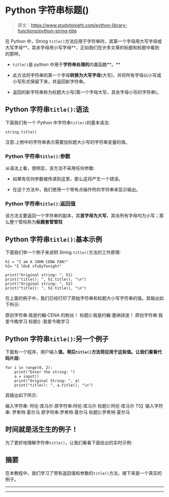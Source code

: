 # Python 字符串标题()

> 原文：<https://www.studytonight.com/python-library-functions/python-string-title>

在 Python 中，String `title()`方法应用于字符串时，其第一个字母用大写字母或大写字母**，其余字母用小写字母**，正如我们在许多文章的标题和标题中看到的那样。

*   `title()`是 python 中用于**字符串处理的**内置函数**。**

*   此方法将字符串的第一个字母**转换为大写字母**(大写)，并将所有字母以小写或小写形式保留下来，并返回新字符串。

*   返回的新字符串称为标题大小写(第一个字母大写，其余字母小写的字符串)。

## Python 字符串`title()`:语法

下面我们有一个 Python 中字符串`title()`的基本语法:

```
string.title()
```

注意:上例中的字符串表示需要加标题大小写的字符串变量的值。

### Python 字符串`title()`:参数

从语法上看，很明显，该方法不采用任何参数:

*   如果有任何参数被传递到这里，那么这将产生一个错误。

*   在这个方法中，我们使用一个带有点操作符的字符串来显示输出。

### Python 字符串`title()`:返回值

该方法主要返回一个字符串的副本，其**首字母为大写**，其余所有字母均为小写；那么整个管柱称为**标题套管管柱**

## Python 字符串`title()`:基本示例

下面我们举一个例子来说明 String `title()`方法的工作原理:

```
h1 = "I am A JOHN CENA FAN!"
h2= "I lOvE sTuDyTonight"

print("Original string: ", h1)
print("title(): ", h1.title(), "\n")
print("Original string: ", h2)
print("title(): ", h2.title(), "\n") 
```

在上面的例子中，我们已经打印了原始字符串和标题大小写字符串的值。其输出如下所示:

原创字符串:我是约翰·CENA 的粉丝！
标题():我是约翰·塞纳球迷！
原创字符串:我爱今晚学习
标题() :我爱今晚学习

## Python 字符串`title()`:另一个例子

下面有一个程序，用户输入**值，稍后`title()`方法将应用于这些值。让我们看看代码片段:**

```
for i in range(0, 2):
    print("Enter the string: ")
    a = input()
    print("Original String: ", a)
    print("title(): ", a.title(), "\n")
```

其输出如下所示:

输入字符串:
阿伦·库马尔
原字符串:阿伦·库马尔
标题():阿伦·库马尔
T5】输入字符串:
罗希特·夏尔马
原字符串:罗希特·夏尔马
标题():罗希特·夏尔马

## 时间就是活生生的例子！

为了更好地理解字符串`title()`，让我们看看下面给出的实时示例:

## 摘要

在本教程中，我们学习了带有返回值和参数的`title()`方法，接下来是一个真实的例子。

* * *

* * *